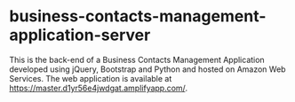 # business-contacts-management-application-server
This is the back-end of a Business Contacts Management Application developed using jQuery, Bootstrap and Python and hosted on Amazon Web Services. The web application is available at https://master.d1yr56e4jwdgat.amplifyapp.com/.
